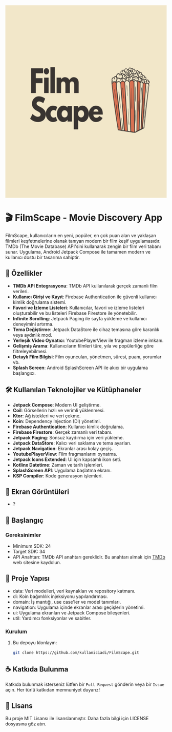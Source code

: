 <img src="https://github.com/KyneticHaze/FilmScape/blob/master/assets/filmscape_logo.png" alt="FilmScape Logo" height="600" width="800">

# 🎬 FilmScape - Movie Discovery App

FilmScape, kullanıcıların en yeni, popüler, en çok puan alan ve yaklaşan filmleri keşfetmelerine olanak tanıyan modern bir film keşif uygulamasıdır. TMDb (The Movie Database) API'sini kullanarak zengin bir film veri tabanı sunar. Uygulama, Android Jetpack Compose ile tamamen modern ve kullanıcı dostu bir tasarıma sahiptir.

## 📱 Özellikler

- **TMDb API Entegrasyonu**: TMDb API kullanılarak gerçek zamanlı film verileri.
- **Kullanıcı Girişi ve Kayıt**: Firebase Authentication ile güvenli kullanıcı kimlik doğrulama sistemi.
- **Favori ve İzleme Listeleri**: Kullanıcılar, favori ve izleme listeleri oluşturabilir ve bu listeleri Firebase Firestore ile yönetebilir.
- **Infinite Scrolling**: Jetpack Paging ile sayfa yükleme ve kullanıcı deneyimini artırma.
- **Tema Değiştirme**: Jetpack DataStore ile cihaz temasına göre karanlık veya aydınlık mod.
- **Yerleşik Video Oynatıcı**: YoutubePlayerView ile fragman izleme imkanı.
- **Gelişmiş Arama**: Kullanıcıların filmleri türe, yıla ve popülerliğe göre filtreleyebilmesi.
- **Detaylı Film Bilgisi**: Film oyuncuları, yönetmen, süresi, puanı, yorumlar vb.
- **Splash Screen**: Android SplashScreen API ile akıcı bir uygulama başlangıcı.
  
## 🛠️ Kullanılan Teknolojiler ve Kütüphaneler

- **Jetpack Compose**: Modern UI geliştirme.
- **Coil**: Görsellerin hızlı ve verimli yüklenmesi.
- **Ktor**: Ağ istekleri ve veri çekme.
- **Koin**: Dependency Injection (DI) yönetimi.
- **Firebase Authentication**: Kullanıcı kimlik doğrulama.
- **Firebase Firestore**: Gerçek zamanlı veri tabanı.
- **Jetpack Paging**: Sonsuz kaydırma için veri yükleme.
- **Jetpack DataStore**: Kalıcı veri saklama ve tema ayarları.
- **Jetpack Navigation**: Ekranlar arası kolay geçiş.
- **YoutubePlayerView**: Film fragmanlarını oynatma.
- **Jetpack Icons Extended**: UI için kapsamlı ikon seti.
- **Kotlinx Datetime**: Zaman ve tarih işlemleri.
- **SplashScreen API**: Uygulama başlatma ekranı.
- **KSP Compiler**: Kode generasyon işlemleri.

## 🎨 Ekran Görüntüleri

* ?

## 🚀 Başlangıç

### Gereksinimler

- Minimum SDK: 24
- Target SDK: 34
- API Anahtarı: TMDb API anahtarı gereklidir. Bu anahtarı almak için [TMDb](https://www.themoviedb.org/) web sitesine kaydolun.



## 📁 Proje Yapısı
- data: Veri modelleri, veri kaynakları ve repository katmanı.
- di: Koin bağımlılık injeksiyonu yapılandırması.
- domain: İş mantığı, use case'ler ve model tanımları.
- navigation: Uygulama içinde ekranlar arası geçişlerin yönetimi.
- ui: Uygulama ekranları ve Jetpack Compose bileşenleri.
- util: Yardımcı fonksiyonlar ve sabitler.



### Kurulum

1. Bu depoyu klonlayın:
   ```bash
   git clone https://github.com/kullaniciadi/FilmScape.git


## ☕ Katkıda Bulunma
Katkıda bulunmak isterseniz lütfen bir `Pull Request` gönderin veya bir `Issue` açın. Her türlü katkıdan memnuniyet duyarız!

## 📄 Lisans
Bu proje MIT Lisansı ile lisanslanmıştır. Daha fazla bilgi için LICENSE dosyasına göz atın.
